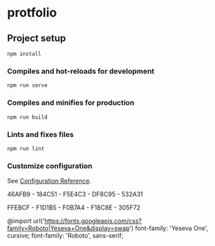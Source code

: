 # protfolio

## Project setup
```
npm install
```

### Compiles and hot-reloads for development
```
npm run serve
```

### Compiles and minifies for production
```
npm run build
```

### Lints and fixes files
```
npm run lint
```

### Customize configuration
See [Configuration Reference](https://cli.vuejs.org/config/).

46AFB9 - 184C51 - F5E4C3 - DF8C95 - 532A31

FFEBCF - F1D1B5 - F0B7A4 - F18C8E - 305F72

@import url('https://fonts.googleapis.com/css?family=Roboto|Yeseva+One&display=swap')
font-family: 'Yeseva One', cursive;
font-family: 'Roboto', sans-serif;
        